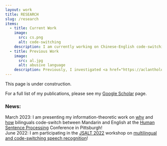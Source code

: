 ```yaml
---
layout: work
title: RESEARCH
slug: /research
items:
  - title: Current Work
    image:
      src: cs.png
      alt: code-switching
    description: I am currently working on Chinese-English code-switching at <a href="https://c-psyd.github.io/">C.Psyd</a>.
  - title: Previous Work
    image:
      src: al.jpg
      alt: abusive language
    description: Previously, I investigated <a href="https://aclanthology.org/2020.conll-1.39.pdf">how well neural networks "understand" abstract English syntax</a>. I have also worked on <a href="https://arxiv.org/pdf/1905.12516.pdf?ref=https://githubhelp.com">racial bias</a>, <a href="https://arxiv.org/pdf/2005.13041.pdf"> abusive language</a>, and xenophobia on Twitter.  
---
```

This page is under construction. 


For a full list of my publications, please see my [Google Scholar](https://scholar.google.com/citations?user=EOkUV58AAAAJ&hl=en&authuser=2) page. 

### News: 
March 2023: I am presenting my information-theoretic work on [why](https://drive.google.com/file/d/1eQKUZO3zs4Hmzm8io7kPhimBpO3BKW-d/view?usp=sharing) and [how](https://drive.google.com/file/d/1GEUtgCu7sFvSetGI_OjTWv1G_2LLiJDh/view?usp=sharing) bilinguals code-switch between Mandarin and English at the [Human Sentence Processing](https://lrdc.pitt.edu/HSP2023/) Conference in Pittsburgh! <br />
June 2022: I am participating in the [JSALT 2022](https://www.clsp.jhu.edu/2022-eighth-frederick-jelinek-memorial-summer-workshop/) workshop on [multilingual and code-switching speech recognition](https://www.clsp.jhu.edu/multilingual-and-code-switching/)!

